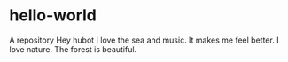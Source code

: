# hello-world
A repository
Hey hubot I love the sea and music. It makes me feel better. I love nature. The forest is beautiful.

